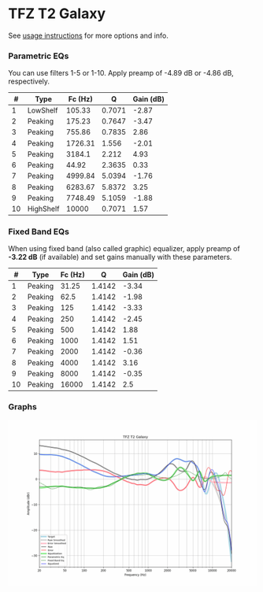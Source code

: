 # TFZ T2 Galaxy
See [usage instructions](https://github.com/jaakkopasanen/AutoEq#usage) for more options and info.

### Parametric EQs
You can use filters 1-5 or 1-10. Apply preamp of -4.89 dB or -4.86 dB, respectively.

|   # | Type      |   Fc (Hz) |      Q |   Gain (dB) |
|-----|-----------|-----------|--------|-------------|
|   1 | LowShelf  |    105.33 | 0.7071 |       -2.87 |
|   2 | Peaking   |    175.23 | 0.7647 |       -3.47 |
|   3 | Peaking   |    755.86 | 0.7835 |        2.86 |
|   4 | Peaking   |   1726.31 | 1.556  |       -2.01 |
|   5 | Peaking   |   3184.1  | 2.212  |        4.93 |
|   6 | Peaking   |     44.92 | 2.3635 |        0.33 |
|   7 | Peaking   |   4999.84 | 5.0394 |       -1.76 |
|   8 | Peaking   |   6283.67 | 5.8372 |        3.25 |
|   9 | Peaking   |   7748.49 | 5.1059 |       -1.88 |
|  10 | HighShelf |  10000    | 0.7071 |        1.57 |

### Fixed Band EQs
When using fixed band (also called graphic) equalizer, apply preamp of **-3.22 dB** (if available) and set gains manually with these parameters.

|   # | Type    |   Fc (Hz) |      Q |   Gain (dB) |
|-----|---------|-----------|--------|-------------|
|   1 | Peaking |     31.25 | 1.4142 |       -3.34 |
|   2 | Peaking |     62.5  | 1.4142 |       -1.98 |
|   3 | Peaking |    125    | 1.4142 |       -3.33 |
|   4 | Peaking |    250    | 1.4142 |       -2.45 |
|   5 | Peaking |    500    | 1.4142 |        1.88 |
|   6 | Peaking |   1000    | 1.4142 |        1.51 |
|   7 | Peaking |   2000    | 1.4142 |       -0.36 |
|   8 | Peaking |   4000    | 1.4142 |        3.16 |
|   9 | Peaking |   8000    | 1.4142 |       -0.35 |
|  10 | Peaking |  16000    | 1.4142 |        2.5  |

### Graphs
![](./TFZ%20T2%20Galaxy.png)
